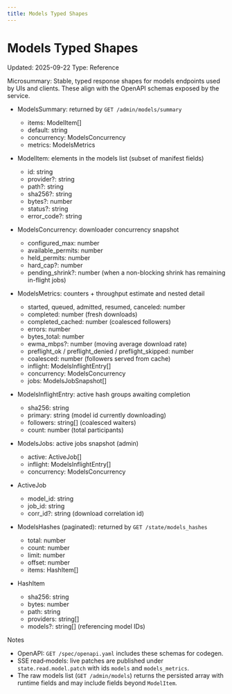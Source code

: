 ```yaml
---
title: Models Typed Shapes
---
```


# Models Typed Shapes

Updated: 2025-09-22
Type: Reference

Microsummary: Stable, typed response shapes for models endpoints used by UIs and clients. These align with the OpenAPI schemas exposed by the service.

- ModelsSummary: returned by `GET /admin/models/summary`
  - items: ModelItem[]
  - default: string
  - concurrency: ModelsConcurrency
  - metrics: ModelsMetrics

- ModelItem: elements in the models list (subset of manifest fields)
  - id: string
  - provider?: string
  - path?: string
  - sha256?: string
  - bytes?: number
  - status?: string
  - error_code?: string

- ModelsConcurrency: downloader concurrency snapshot
  - configured_max: number
  - available_permits: number
  - held_permits: number
  - hard_cap?: number
  - pending_shrink?: number (when a non-blocking shrink has remaining in-flight jobs)

- ModelsMetrics: counters + throughput estimate and nested detail
  - started, queued, admitted, resumed, canceled: number
  - completed: number (fresh downloads)
  - completed_cached: number (coalesced followers)
  - errors: number
  - bytes_total: number
  - ewma_mbps?: number (moving average download rate)
  - preflight_ok / preflight_denied / preflight_skipped: number
  - coalesced: number (followers served from cache)
  - inflight: ModelsInflightEntry[]
  - concurrency: ModelsConcurrency
  - jobs: ModelsJobSnapshot[]

- ModelsInflightEntry: active hash groups awaiting completion
  - sha256: string
  - primary: string (model id currently downloading)
  - followers: string[] (coalesced waiters)
  - count: number (total participants)

- ModelsJobs: active jobs snapshot (admin)
  - active: ActiveJob[]
  - inflight: ModelsInflightEntry[]
  - concurrency: ModelsConcurrency

- ActiveJob
  - model_id: string
  - job_id: string
  - corr_id?: string (download correlation id)

- ModelsHashes (paginated): returned by `GET /state/models_hashes`
  - total: number
  - count: number
  - limit: number
  - offset: number
  - items: HashItem[]

- HashItem
  - sha256: string
  - bytes: number
  - path: string
  - providers: string[]
  - models?: string[] (referencing model IDs)

Notes
- OpenAPI: `GET /spec/openapi.yaml` includes these schemas for codegen.
- SSE read‑models: live patches are published under `state.read.model.patch` with ids `models` and `models_metrics`.
- The raw models list (`GET /admin/models`) returns the persisted array with runtime fields and may include fields beyond `ModelItem`.
